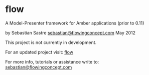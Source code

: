 flow
====

A Model-Presenter framework for Amber applications (prior to 0.11)

by Sebastian Sastre 
sebastian@flowingconcept.com 
May 2012

This project is not currently in development.

For an updated project visit: [flow](https://github.com/sebastianconcept)


For more info, tutorials or assistance write to:
sebastian@flowingconcept.com 
